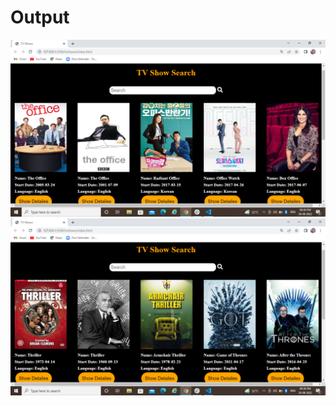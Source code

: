 <h1>Output</h1>
<img src="/img/Screenshot (191).png" alt="img">
<img src="/img/Screenshot (192).png" alt="img">
